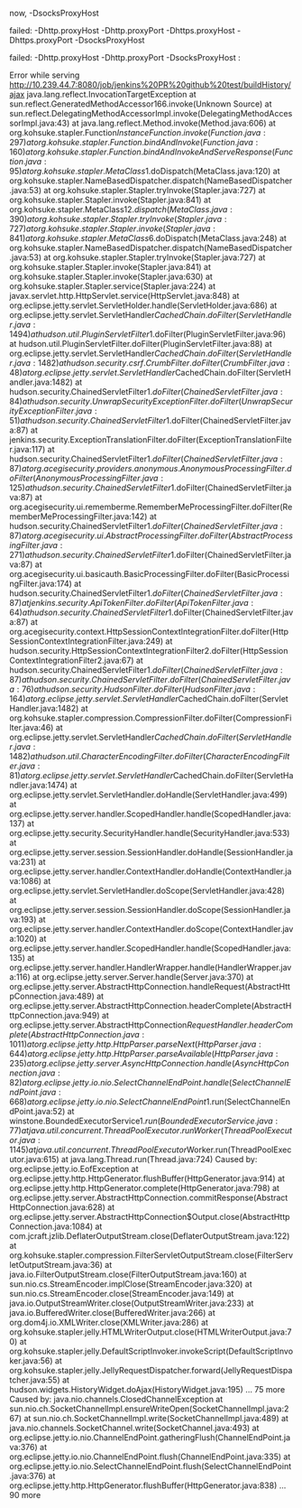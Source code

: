 now,
-DsocksProxyHost

failed: -Dhttp.proxyHost -Dhttp.proxyPort -Dhttps.proxyHost -Dhttps.proxyPort  -DsocksProxyHost

failed: -Dhttp.proxyHost -Dhttp.proxyPort  -DsocksProxyHost :

Error while serving http://10.239.44.7:8080/job/jenkins%20PR%20github%20test/buildHistory/ajax
java.lang.reflect.InvocationTargetException
	at sun.reflect.GeneratedMethodAccessor166.invoke(Unknown Source)
	at sun.reflect.DelegatingMethodAccessorImpl.invoke(DelegatingMethodAccessorImpl.java:43)
	at java.lang.reflect.Method.invoke(Method.java:606)
	at org.kohsuke.stapler.Function$InstanceFunction.invoke(Function.java:297)
	at org.kohsuke.stapler.Function.bindAndInvoke(Function.java:160)
	at org.kohsuke.stapler.Function.bindAndInvokeAndServeResponse(Function.java:95)
	at org.kohsuke.stapler.MetaClass$1.doDispatch(MetaClass.java:120)
	at org.kohsuke.stapler.NameBasedDispatcher.dispatch(NameBasedDispatcher.java:53)
	at org.kohsuke.stapler.Stapler.tryInvoke(Stapler.java:727)
	at org.kohsuke.stapler.Stapler.invoke(Stapler.java:841)
	at org.kohsuke.stapler.MetaClass$12.dispatch(MetaClass.java:390)
	at org.kohsuke.stapler.Stapler.tryInvoke(Stapler.java:727)
	at org.kohsuke.stapler.Stapler.invoke(Stapler.java:841)
	at org.kohsuke.stapler.MetaClass$6.doDispatch(MetaClass.java:248)
	at org.kohsuke.stapler.NameBasedDispatcher.dispatch(NameBasedDispatcher.java:53)
	at org.kohsuke.stapler.Stapler.tryInvoke(Stapler.java:727)
	at org.kohsuke.stapler.Stapler.invoke(Stapler.java:841)
	at org.kohsuke.stapler.Stapler.invoke(Stapler.java:630)
	at org.kohsuke.stapler.Stapler.service(Stapler.java:224)
	at javax.servlet.http.HttpServlet.service(HttpServlet.java:848)
	at org.eclipse.jetty.servlet.ServletHolder.handle(ServletHolder.java:686)
	at org.eclipse.jetty.servlet.ServletHandler$CachedChain.doFilter(ServletHandler.java:1494)
	at hudson.util.PluginServletFilter$1.doFilter(PluginServletFilter.java:96)
	at hudson.util.PluginServletFilter.doFilter(PluginServletFilter.java:88)
	at org.eclipse.jetty.servlet.ServletHandler$CachedChain.doFilter(ServletHandler.java:1482)
	at hudson.security.csrf.CrumbFilter.doFilter(CrumbFilter.java:48)
	at org.eclipse.jetty.servlet.ServletHandler$CachedChain.doFilter(ServletHandler.java:1482)
	at hudson.security.ChainedServletFilter$1.doFilter(ChainedServletFilter.java:84)
	at hudson.security.UnwrapSecurityExceptionFilter.doFilter(UnwrapSecurityExceptionFilter.java:51)
	at hudson.security.ChainedServletFilter$1.doFilter(ChainedServletFilter.java:87)
	at jenkins.security.ExceptionTranslationFilter.doFilter(ExceptionTranslationFilter.java:117)
	at hudson.security.ChainedServletFilter$1.doFilter(ChainedServletFilter.java:87)
	at org.acegisecurity.providers.anonymous.AnonymousProcessingFilter.doFilter(AnonymousProcessingFilter.java:125)
	at hudson.security.ChainedServletFilter$1.doFilter(ChainedServletFilter.java:87)
	at org.acegisecurity.ui.rememberme.RememberMeProcessingFilter.doFilter(RememberMeProcessingFilter.java:142)
	at hudson.security.ChainedServletFilter$1.doFilter(ChainedServletFilter.java:87)
	at org.acegisecurity.ui.AbstractProcessingFilter.doFilter(AbstractProcessingFilter.java:271)
	at hudson.security.ChainedServletFilter$1.doFilter(ChainedServletFilter.java:87)
	at org.acegisecurity.ui.basicauth.BasicProcessingFilter.doFilter(BasicProcessingFilter.java:174)
	at hudson.security.ChainedServletFilter$1.doFilter(ChainedServletFilter.java:87)
	at jenkins.security.ApiTokenFilter.doFilter(ApiTokenFilter.java:64)
	at hudson.security.ChainedServletFilter$1.doFilter(ChainedServletFilter.java:87)
	at org.acegisecurity.context.HttpSessionContextIntegrationFilter.doFilter(HttpSessionContextIntegrationFilter.java:249)
	at hudson.security.HttpSessionContextIntegrationFilter2.doFilter(HttpSessionContextIntegrationFilter2.java:67)
	at hudson.security.ChainedServletFilter$1.doFilter(ChainedServletFilter.java:87)
	at hudson.security.ChainedServletFilter.doFilter(ChainedServletFilter.java:76)
	at hudson.security.HudsonFilter.doFilter(HudsonFilter.java:164)
	at org.eclipse.jetty.servlet.ServletHandler$CachedChain.doFilter(ServletHandler.java:1482)
	at org.kohsuke.stapler.compression.CompressionFilter.doFilter(CompressionFilter.java:46)
	at org.eclipse.jetty.servlet.ServletHandler$CachedChain.doFilter(ServletHandler.java:1482)
	at hudson.util.CharacterEncodingFilter.doFilter(CharacterEncodingFilter.java:81)
	at org.eclipse.jetty.servlet.ServletHandler$CachedChain.doFilter(ServletHandler.java:1474)
	at org.eclipse.jetty.servlet.ServletHandler.doHandle(ServletHandler.java:499)
	at org.eclipse.jetty.server.handler.ScopedHandler.handle(ScopedHandler.java:137)
	at org.eclipse.jetty.security.SecurityHandler.handle(SecurityHandler.java:533)
	at org.eclipse.jetty.server.session.SessionHandler.doHandle(SessionHandler.java:231)
	at org.eclipse.jetty.server.handler.ContextHandler.doHandle(ContextHandler.java:1086)
	at org.eclipse.jetty.servlet.ServletHandler.doScope(ServletHandler.java:428)
	at org.eclipse.jetty.server.session.SessionHandler.doScope(SessionHandler.java:193)
	at org.eclipse.jetty.server.handler.ContextHandler.doScope(ContextHandler.java:1020)
	at org.eclipse.jetty.server.handler.ScopedHandler.handle(ScopedHandler.java:135)
	at org.eclipse.jetty.server.handler.HandlerWrapper.handle(HandlerWrapper.java:116)
	at org.eclipse.jetty.server.Server.handle(Server.java:370)
	at org.eclipse.jetty.server.AbstractHttpConnection.handleRequest(AbstractHttpConnection.java:489)
	at org.eclipse.jetty.server.AbstractHttpConnection.headerComplete(AbstractHttpConnection.java:949)
	at org.eclipse.jetty.server.AbstractHttpConnection$RequestHandler.headerComplete(AbstractHttpConnection.java:1011)
	at org.eclipse.jetty.http.HttpParser.parseNext(HttpParser.java:644)
	at org.eclipse.jetty.http.HttpParser.parseAvailable(HttpParser.java:235)
	at org.eclipse.jetty.server.AsyncHttpConnection.handle(AsyncHttpConnection.java:82)
	at org.eclipse.jetty.io.nio.SelectChannelEndPoint.handle(SelectChannelEndPoint.java:668)
	at org.eclipse.jetty.io.nio.SelectChannelEndPoint$1.run(SelectChannelEndPoint.java:52)
	at winstone.BoundedExecutorService$1.run(BoundedExecutorService.java:77)
	at java.util.concurrent.ThreadPoolExecutor.runWorker(ThreadPoolExecutor.java:1145)
	at java.util.concurrent.ThreadPoolExecutor$Worker.run(ThreadPoolExecutor.java:615)
	at java.lang.Thread.run(Thread.java:724)
Caused by: org.eclipse.jetty.io.EofException
	at org.eclipse.jetty.http.HttpGenerator.flushBuffer(HttpGenerator.java:914)
	at org.eclipse.jetty.http.HttpGenerator.complete(HttpGenerator.java:798)
	at org.eclipse.jetty.server.AbstractHttpConnection.commitResponse(AbstractHttpConnection.java:628)
	at org.eclipse.jetty.server.AbstractHttpConnection$Output.close(AbstractHttpConnection.java:1084)
	at com.jcraft.jzlib.DeflaterOutputStream.close(DeflaterOutputStream.java:122)
	at org.kohsuke.stapler.compression.FilterServletOutputStream.close(FilterServletOutputStream.java:36)
	at java.io.FilterOutputStream.close(FilterOutputStream.java:160)
	at sun.nio.cs.StreamEncoder.implClose(StreamEncoder.java:320)
	at sun.nio.cs.StreamEncoder.close(StreamEncoder.java:149)
	at java.io.OutputStreamWriter.close(OutputStreamWriter.java:233)
	at java.io.BufferedWriter.close(BufferedWriter.java:266)
	at org.dom4j.io.XMLWriter.close(XMLWriter.java:286)
	at org.kohsuke.stapler.jelly.HTMLWriterOutput.close(HTMLWriterOutput.java:70)
	at org.kohsuke.stapler.jelly.DefaultScriptInvoker.invokeScript(DefaultScriptInvoker.java:56)
	at org.kohsuke.stapler.jelly.JellyRequestDispatcher.forward(JellyRequestDispatcher.java:55)
	at hudson.widgets.HistoryWidget.doAjax(HistoryWidget.java:195)
	... 75 more
Caused by: java.nio.channels.ClosedChannelException
	at sun.nio.ch.SocketChannelImpl.ensureWriteOpen(SocketChannelImpl.java:267)
	at sun.nio.ch.SocketChannelImpl.write(SocketChannelImpl.java:489)
	at java.nio.channels.SocketChannel.write(SocketChannel.java:493)
	at org.eclipse.jetty.io.nio.ChannelEndPoint.gatheringFlush(ChannelEndPoint.java:376)
	at org.eclipse.jetty.io.nio.ChannelEndPoint.flush(ChannelEndPoint.java:335)
	at org.eclipse.jetty.io.nio.SelectChannelEndPoint.flush(SelectChannelEndPoint.java:376)
	at org.eclipse.jetty.http.HttpGenerator.flushBuffer(HttpGenerator.java:838)
	... 90 more
